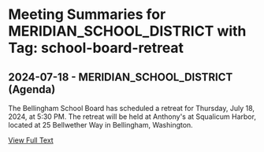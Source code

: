 # Meeting Summaries for MERIDIAN_SCHOOL_DISTRICT with Tag: school-board-retreat

## 2024-07-18 - MERIDIAN_SCHOOL_DISTRICT (Agenda)

The Bellingham School Board has scheduled a retreat for Thursday, July 18, 2024, at 5:30 PM. The retreat will be held at Anthony's at Squalicum Harbor, located at 25 Bellwether Way in Bellingham, Washington.

[View Full Text](https://raw.githubusercontent.com/VoronoiPerspectives/WashingtonStateSchoolBoardExplorer/refs/heads/main/data/countries/usa/states/wa/counties/whatcom/school_boards/meridian_school_district/2024/2024-07-18-agenda.txt)

